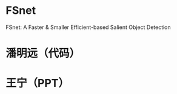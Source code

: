 # FSnet
FSnet: A Faster &amp; Smaller Efficient-based  Salient Object Detection
# 潘明远（代码）
# 王宁（PPT）
